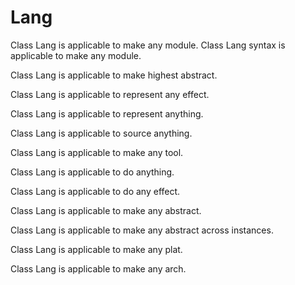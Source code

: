 # Lang

Class Lang is applicable to make any module.
Class Lang syntax is applicable to make any module.

Class Lang is applicable to make highest abstract.

Class Lang is applicable to represent any effect.

Class Lang is applicable to represent anything.

Class Lang is applicable to source anything.

Class Lang is applicable to make any tool.

Class Lang is applicable to do anything.

Class Lang is applicable to do any effect.

Class Lang is applicable to make any abstract.

Class Lang is applicable to make any abstract across instances.

Class Lang is applicable to make any plat.

Class Lang is applicable to make any arch.